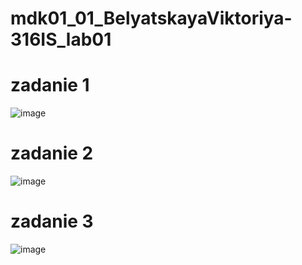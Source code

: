 # mdk01_01_BelyatskayaViktoriya-316IS_lab01

# zadanie 1
![image](https://github.com/user-attachments/assets/af3b07b6-f6a7-4b3c-9865-a75a10165161)

# zadanie 2
![image](https://github.com/user-attachments/assets/1eee83b9-862f-4e26-bc67-29d4d4b85f02)

# zadanie 3
![image](https://github.com/user-attachments/assets/19396bb7-a593-4095-a2d7-ec45bf50b07e)
